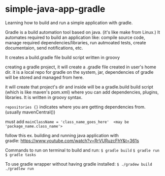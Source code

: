 # simple-java-app-gradle
Learning how to build and run a simple application with gradle.

Gradle is a build automation tool based on java. (it's like make from Linux.) It automates required to build an application like: compile source code, manage required dependencies/libraries, run autmoated tests, create documentaion, send notifications, etc.

It creates a build.gradle file build script written in groovy

creating a gradle project, it will create a .gradle file created in user's home dir. it is a local repo for gradle on the system, jar, dependencies of gradle will be stored and managed from here.

it will create that project's dir and inside will be a gradle.build build script (which is like maven's pom.xml) where you can add dependencies, plugins, libraries. It is written in groovy syntax.

`repositories {}` indicates where you are getting dependencies from. (usually mavenCentral())

must add  `mainClassName = 'class_name_goes_here'  <may be 'package_name.class_name'>`

follow this ex. building and running java application with gradle: https://www.youtube.com/watch?v=RrVURuzcFhY&t=361s

Commands to run on terminal to build and run:
`$ gradle build`
`$ gradle run`
`$ gradle tasks`

To use gradle wrapper without having gradle installed:
`$ ./gradew build`
` ./gradlew run`

